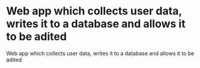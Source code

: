 # Web app which collects user data, writes it to a database and allows it to be adited 
Web app which collects user data, writes it to a database and allows it to be adited 

